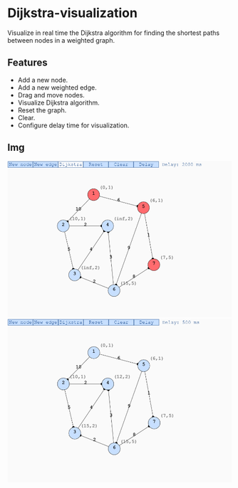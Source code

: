 # Dijkstra-visualization
Visualize in real time the Dijkstra algorithm for finding the shortest paths between nodes in a weighted graph.

## Features
* Add a new node.
* Add a new weighted edge.
* Drag and move nodes.
* Visualize Dijkstra algorithm.
* Reset the graph.
* Clear.
* Configure delay time for visualization.

## Img
![](img/img.png)
![](img/img2.png)


